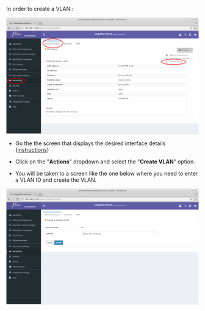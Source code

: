 

In order to create a VLAN :

![Creating a VLAN](../img/create_vlan1.png)

- Go the the screen that displays the desired interface details ([instructions](view_interface.md))

- Click on the "**Actions**" dropdown and select the "**Create VLAN**" option.

- You will be taken to a screen like the one below where you need to enter a VLAN ID and create the VLAN. 

![Creating a VLAN](../img/create_vlan2.png)


